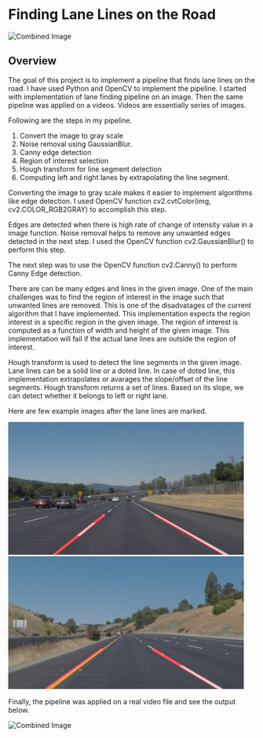 # **Finding Lane Lines on the Road** 

<img src="examples/laneLines_thirdPass.jpg" width="480" alt="Combined Image" />

Overview
---

The goal of this project is to implement a pipeline that finds lane lines on the road. I have used Python and OpenCV to implement the pipeline. I started with implementation of lane finding pipeline on an image. Then the same pipeline was applied on a videos. Videos are essentially series of images.

Following are the steps in my pipeline.

1. Convert the image to gray scale
2. Noise removal using GaussianBlur. 
3. Canny edge detection
4. Region of interest selection
5. Hough transform for line segment detection
6. Computing left and right lanes by extrapolating the line segment.

Converting the image to gray scale makes it easier to implement algorithms like edge detection. I used OpenCV function cv2.cvtColor(img, cv2.COLOR_RGB2GRAY) to accomplish this step.

Edges are detected when there is high rate of change of intensity value in a image function. Noise removal helps to remove any unwanted edges detected in the next step. I used the OpenCV function cv2.GaussianBlur() to perform this step.

The next step was to use the OpenCV function cv2.Canny() to perform Canny Edge detection.

There are can be many edges and lines in the given image. One of the main challenges was to find the region of interest in the image such that unwanted lines are removed. This is one of the disadvatages of the current algorithm that I have implemented. This implementation expects the region interest in a specific region in the given image. The region of interest is computed as a function of width and height of the given image. This implementation will fail if the actual lane lines are outside the region of interest.

Hough transform is used to detect the line segments in the given image. Lane lines can be a solid line or a doted line. In case of doted line, this implementation extrapolates or avarages the slope/offset of the line segments. Hough transform returns a set of lines. Based on its slope, we can detect whether it belongs to left or right lane. 

Here are few example images after the lane lines are marked.

<img src="test_images_output/solidWhiteCurve.jpg" width="480" alt="Combined Image" />
<img src="test_images_output/solidYellowCurve2.jpg" width="480" alt="Combined Image" />

Finally, the pipeline was applied on a real video file and see the output below.

<img src="test_videos_output/solidWhiteRight.mp4" width="480" alt="Combined Image" />
